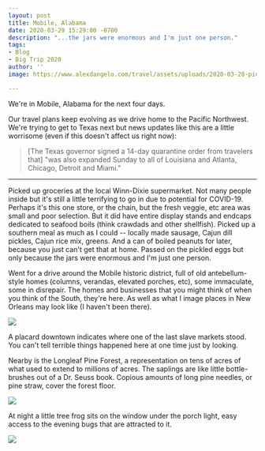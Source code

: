 ```yaml
---
layout: post
title: Mobile, Alabama
date: 2020-03-29 15:29:00 -0700
description: "...the jars were enormous and I'm just one person."
tags:
- Blog
- Big Trip 2020
author: ''
image: https://www.alexdangelo.com/travel/assets/uploads/2020-03-28-pickled-eggs-mobile-alabama.jpg

---
```

We're in Mobile, Alabama for the next four days.

Our travel plans keep evolving as we drive home to the Pacific Northwest. We're trying to get to Texas next but news updates like this are a little worrisome (even if this doesn't affect us right now):

> \[The Texas governor signed a 14-day quarantine order from travelers that\] "was also expanded Sunday to all of Louisiana and Atlanta, Chicago, Detroit and Miami."

***

Picked up groceries at the local Winn-Dixie supermarket. Not many people inside but it's still a little terrifying to go in due to potential for COVID-19. Perhaps it's this one store, or the chain, but the fresh veggie, etc area was small and poor selection. But it did have entire display stands and endcaps dedicated to seafood boils (think crawdads and other shellfish). Picked up a southern meal as much as I could -- locally made sausage, Cajun dill pickles, Cajun rice mix, greens. And a can of boiled peanuts for later, because you just can't get that at home. Passed on the pickled eggs but only because the jars were enormous and I'm just one person.

Went for a drive around the Mobile historic district, full of old antebellum-style homes (columns, verandas, elevated porches, etc), some immaculate, some in disrepair. The homes and businesses that you might think of when you think of the South, they're here. As well as what I image places in New Orleans may look like (I haven't been there).

![](https://www.alexdangelo.com/travel/assets/uploads/2020-03-30-historic-downtown-mobile-alabama-collage.jpg)

A placard downtown indicates where one of the last slave markets stood. You can't tell terrible things happened here at one time just by looking.

Nearby is the Longleaf Pine Forest, a representation on tens of acres of what used to extend to millions of acres. The saplings are like little bottle-brushes out of a Dr. Seuss book. Copious amounts of long pine needles, or pine straw, cover the forest floor.

![](https://www.alexdangelo.com/travel/assets/uploads/2020-03-29-longleaf-pine.jpg)

At night a little tree frog sits on the window under the porch light, easy access to the evening bugs that are attracted to it.

![](https://www.alexdangelo.com/travel/assets/uploads/2020-03-30-tree-frog-mobile-alamaba-collage.jpg)